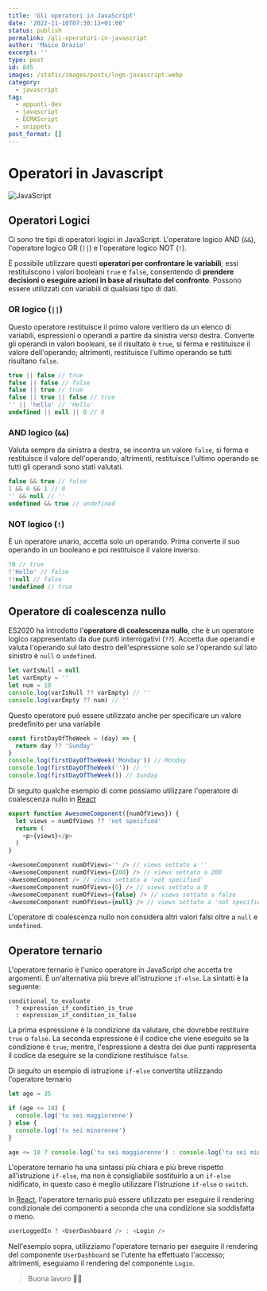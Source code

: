 ```yaml
---
title: 'Gli operatori in JavaScript'
date: '2022-11-10T07:30:12+01:00'
status: publish
permalink: /gli-operatori-in-javascript
author: 'Maico Orazio'
excerpt: ''
type: post
id: 845
images: /static/images/posts/logo-javascript.webp
category:
  - javascript
tag:
  - appunti-dev
  - javascript
  - ECMAScript
  - snippets
post_format: []
---
```


# Operatori in Javascript

![JavaScript](/static/images/posts/logo-javascript.webp)

## Operatori Logici

Ci sono tre tipi di operatori logici in JavaScript. L'operatore logico AND (`&&`),
l'operatore logico OR (`||`) e l'operatore logico NOT (`!`).

È possibile utilizzare questi **operatori per confrontare le variabili**; essi restituiscono
i valori booleani `true` e `false`, consentendo di **prendere decisioni o eseguire
azioni in base al risultato del confronto**. Possono essere utilizzati con
variabili di qualsiasi tipo di dati.

### OR logico (`||`)

Questo operatore restituisce il primo valore veritiero da un elenco di variabili,
espressioni o operandi a partire da sinistra verso destra. Converte gli operandi
in valori booleani, se il risultato è `true`, si ferma e restituisce il valore
dell'operando; altrimenti, restituisce l'ultimo operando se tutti risultano `false`.

```javascript
true || false // true
false || false // false
false || true // true
false || true || false // true
'' || 'hello' // 'Hello'
undefined || null || 0 // 0
```

### AND logico (`&&`)

Valuta sempre da sinistra a destra, se incontra un valore `false`, si ferma e restituisce
il valore dell'operando; altrimenti, restituisce l'ultimo operando se tutti gli
operandi sono stati valutati.

```javascript
false && true // false
1 && 0 && 1 // 0
'' && null // ''
undefined && true // undefined
```

### NOT logico (`!`)

È un operatore unario, accetta solo un operando. Prima converte il suo operando
in un booleano e poi restituisce il valore inverso.

```javascript
!0 // true
!'Hello' // false
!!null // false
!undefined // true
```

## Operatore di coalescenza nullo

ES2020 ha introdotto l'**operatore di coalescenza nullo**, che è un operatore logico
rappresentato da due punti interrogativi (`??`). Accetta due operandi e valuta
l'operando sul lato destro dell'espressione solo se l'operando sul lato sinistro
è `null` o `undefined`.

```javascript
let varIsNull = null
let varEmpty = ''
let num = 10
console.log(varIsNull ?? varEmpty) // ''
console.log(varEmpty ?? num) // ''
```

Questo operatore può essere utilizzato anche per specificare un valore predefinito
per una variabile

```javascript
const firstDayOfTheWeek = (day) => {
  return day ?? 'Sunday'
}
console.log(firstDayOfTheWeek('Monday')) // Monday
console.log(firstDayOfTheWeek('')) // ''
console.log(firstDayOfTheWeek()) // Sunday
```

Di seguito qualche esempio di come possiamo utilizzare l'operatore di coalescenza
nullo in [React](https://www.mainickweb.com/tags/react)

```javascript
export function AwesomeComponent({numOfViews}) {
  let views = numOfViews ?? 'not specified'
  return (
    <p>{views}</p>
  )
}

<AwesomeComponent numOfViews='' /> // views settato a ''
<AwesomeComponent numOfViews={200} /> // views settato a 200
<AwesomeComponent /> // views settato a 'not specified'
<AwesomeComponent numOfViews={0} /> // views settato a 0
<AwesomeComponent numOfViews={false} /> // views settato a false
<AwesomeComponent numOfViews={null} /> // views settato a 'not specified'
```

L'operatore di coalescenza nullo non considera altri valori falsi oltre a `null`
e `undefined`.

## Operatore ternario

L'operatore ternario è l'unico operatore in JavaScript che accetta tre argomenti.
È un'alternativa più breve all'istruzione `if-else`.
La sintatti è la seguente:

```text
conditional_to_evaluate
  ? expression_if_condition_is_true
  : expression_if_condition_is_false
```

La prima espressione è la condizione da valutare, che dovrebbe restituire `true` o `false`.
La seconda espressione è il codice che viene eseguito se la condizione è `true`;
mentre, l'espressione a destra dei due punti rappresenta il codice da eseguire se
la condizione restituisce `false`.

Di seguito un esempio di istruzione `if-else` convertita utilizzando l'operatore ternario

```javascript
let age = 35

if (age <= 18) {
  console.log('tu sei maggiorenne')
} else {
  console.log('tu sei minorenne')
}

age <= 18 ? console.log('tu sei maggiorenne') : console.log('tu sei minorenne')
```

L'operatore ternario ha una sintassi più chiara e più breve rispetto
all'istruzione `if-else`, ma non è consigliabile sostituirlo a un
`if-else` nidificato, in questo caso è meglio utilizzare l'istruzione
`if-else` o `switch`.

In [React](https://www.mainickweb.com/tags/react), l'operatore ternario può
essere utilizzato per eseguire il rendering condizionale dei componenti a
seconda che una condizione sia soddisfatta o meno.

```javascript
userLoggedIn ? <UserDashboard /> : <Login />
```

Nell'esempio sopra, utilizziamo l'operatore ternario per eseguire il
rendering del componente `UserDashboard` se l'utente ha effettuato l'accesso;
altrimenti, eseguiamo il rendering del componente `Login`.

> Buona lavoro 👨‍💻
